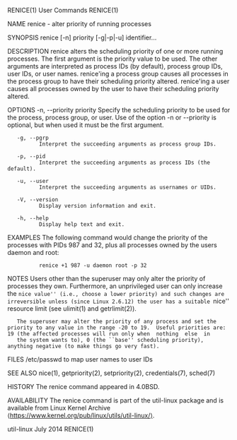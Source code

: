 RENICE(1)                                                                                       User Commands                                                                                       RENICE(1)

NAME
       renice - alter priority of running processes

SYNOPSIS
       renice [-n] priority [-g|-p|-u] identifier...

DESCRIPTION
       renice  alters  the  scheduling  priority  of  one  or more running processes.  The first argument is the priority value to be used.  The other arguments are interpreted as process IDs (by default),
       process group IDs, user IDs, or user names.  renice'ing a process group causes all processes in the process group to have their scheduling priority altered.  renice'ing a user causes  all  processes
       owned by the user to have their scheduling priority altered.

OPTIONS
       -n, --priority priority
              Specify the scheduling priority to be used for the process, process group, or user.  Use of the option -n or --priority is optional, but when used it must be the first argument.

       -g, --pgrp
              Interpret the succeeding arguments as process group IDs.

       -p, --pid
              Interpret the succeeding arguments as process IDs (the default).

       -u, --user
              Interpret the succeeding arguments as usernames or UIDs.

       -V, --version
              Display version information and exit.

       -h, --help
              Display help text and exit.

EXAMPLES
       The following command would change the priority of the processes with PIDs 987 and 32, plus all processes owned by the users daemon and root:

              renice +1 987 -u daemon root -p 32

NOTES
       Users  other  than  the  superuser may only alter the priority of processes they own.  Furthermore, an unprivileged user can only increase the ``nice value'' (i.e., choose a lower priority) and such
       changes are irreversible unless (since Linux 2.6.12) the user has a suitable ``nice'' resource limit (see ulimit(1) and getrlimit(2)).

       The superuser may alter the priority of any process and set the priority to any value in the range -20 to 19.  Useful priorities are: 19 (the affected processes will run only when  nothing  else  in
       the system wants to), 0 (the ``base'' scheduling priority), anything negative (to make things go very fast).

FILES
       /etc/passwd
              to map user names to user IDs

SEE ALSO
       nice(1), getpriority(2), setpriority(2), credentials(7), sched(7)

HISTORY
       The renice command appeared in 4.0BSD.

AVAILABILITY
       The renice command is part of the util-linux package and is available from Linux Kernel Archive ⟨https://www.kernel.org/pub/linux/utils/util-linux/⟩.

util-linux                                                                                        July 2014                                                                                         RENICE(1)
